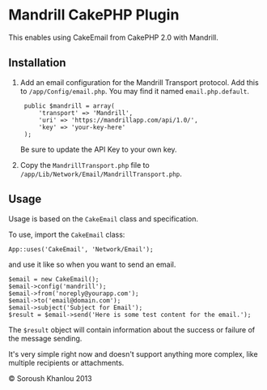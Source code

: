 # Mandrill CakePHP Plugin

This enables using CakeEmail from CakePHP 2.0 with Mandrill.

## Installation

1. Add an email configuration for the Mandrill Transport protocol. Add this to `/app/Config/email.php`. You may find it named `email.php.default`.

		public $mandrill = array(
			'transport' => 'Mandrill',
			'uri' => 'https://mandrillapp.com/api/1.0/',
			'key' => 'your-key-here'
		);

	Be sure to update the API Key to your own key.

2. Copy the `MandrillTransport.php` file to `/app/Lib/Network/Email/MandrillTransport.php`.

## Usage

Usage is based on the `CakeEmail` class and specification.

To use, import the `CakeEmail` class:

	App::uses('CakeEmail', 'Network/Email');
	
and use it like so when you want to send an email.

	$email = new CakeEmail();
	$email->config('mandrill');	
	$email->from('noreply@yourapp.com');
	$email->to('email@domain.com');
	$email->subject('Subject for Email');
	$result = $email->send('Here is some test content for the email.');

The `$result` object will contain information about the success or failure of the message sending.

It's very simple right now and doesn't support anything more complex, like multiple recipients or attachments.


© Soroush Khanlou 2013